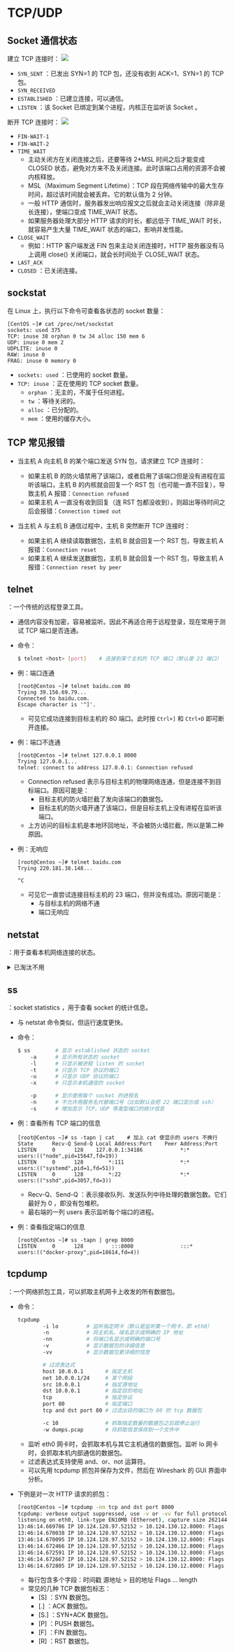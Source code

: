 # TCP/UDP

## Socket 通信状态

建立 TCP 连接时：
![](./connect.png)

- `SYN_SENT` ：已发出 SYN=1 的 TCP 包，还没有收到 ACK=1、SYN=1 的 TCP 包。
- `SYN_RECEIVED`
- `ESTABLISHED` ：已建立连接，可以通信。
- `LISTEN` ：该 Socket 已绑定到某个进程，内核正在监听该 Socket 。


断开 TCP 连接时：
![](./disconnect.png)

- `FIN-WAIT-1`
- `FIN-WAIT-2`
- `TIME_WAIT`
  - 主动关闭方在关闭连接之后，还要等待 2*MSL 时间之后才能变成 CLOSED 状态，避免对方来不及关闭连接。此时该端口占用的资源不会被内核释放。
  - MSL（Maximum Segment Lifetime）：TCP 段在网络传输中的最大生存时间，超过该时间就会被丢弃。它的默认值为 2 分钟。
  - 一般 HTTP 通信时，服务器发出响应报文之后就会主动关闭连接（除非是长连接），使端口变成 TIME_WAIT 状态。
  - 如果服务器处理大部分 HTTP 请求的时长，都远低于 TIME_WAIT 时长，就容易产生大量 TIME_WAIT 状态的端口，影响并发性能。
- `CLOSE_WAIT`
  - 例如：HTTP 客户端发送 FIN 包来主动关闭连接时，HTTP 服务器没有马上调用 close() 关闭端口，就会长时间处于 CLOSE_WAIT 状态。
- `LAST_ACK`
- `CLOSED` ：已关闭连接。


## sockstat

在 Linux 上，执行以下命令可查看各状态的 socket 数量：
```
[CentOS ~]# cat /proc/net/sockstat
sockets: used 375
TCP: inuse 38 orphan 0 tw 34 alloc 150 mem 6
UDP: inuse 0 mem 2
UDPLITE: inuse 0
RAW: inuse 0
FRAG: inuse 0 memory 0
```
- `sockets: used` ：已使用的 socket 数量。
- `TCP: inuse` ：正在使用的 TCP socket 数量。
  - `orphan` ：无主的，不属于任何进程。
  - `tw` ：等待关闭的。
  - `alloc` ：已分配的。
  - `mem` ：使用的缓存大小。

## TCP 常见报错

- 当主机 A 向主机 B 的某个端口发送 SYN 包，请求建立 TCP 连接时：
  - 如果主机 B 的防火墙禁用了该端口，或者启用了该端口但是没有进程在监听该端口，主机 B 的内核就会回复一个 RST 包（也可能一直不回复），导致主机 A 报错：`Connection refused`
  - 如果主机 A 一直没有收到回复（连 RST 包都没收到），则超出等待时间之后会报错：`Connection timed out`

- 当主机 A 与主机 B 通信过程中，主机 B 突然断开 TCP 连接时：
  - 如果主机 A 继续读取数据包，主机 B 就会回复一个 RST 包，导致主机 A 报错：`Connection reset`
  - 如果主机 A 继续发送数据包，主机 B 就会回复一个 RST 包，导致主机 A 报错：`Connection reset by peer`

## telnet

：一个传统的远程登录工具。
- 通信内容没有加密，容易被监听。因此不再适合用于远程登录，现在常用于测试 TCP 端口是否连通。
- 命令：
    ```sh
    $ telnet <host> [port]    # 连接到某个主机的 TCP 端口（默认是 23 端口）
    ```

- 例：端口连通
    ```
    [root@Centos ~]# telnet baidu.com 80
    Trying 39.156.69.79...
    Connected to baidu.com.
    Escape character is '^]'.

    ```
    - 可见它成功连接到目标主机的 80 端口。此时按 `Ctrl+]` 和 `Ctrl+D` 即可断开连接。

- 例：端口不连通
    ```
    [root@Centos ~]# telnet 127.0.0.1 8000
    Trying 127.0.0.1...
    telnet: connect to address 127.0.0.1: Connection refused
    ```
    - Connection refused 表示与目标主机的物理网络连通，但是连接不到目标端口。原因可能是：
      - 目标主机的防火墙拦截了发向该端口的数据包。
      - 目标主机的防火墙开通了该端口，但是目标主机上没有进程在监听该端口。
    - 上方访问的目标主机是本地环回地址，不会被防火墙拦截，所以是第二种原因。

- 例：无响应
    ```
    [root@Centos ~]# telnet baidu.com
    Trying 220.181.38.148...

    ^C
    ```
    - 可见它一直尝试连接目标主机的 23 端口，但并没有成功。原因可能是：
      - 与目标主机的网络不通
      - 端口无响应

## netstat

：用于查看本机网络连接的状态。

<details>
<summary>已淘汰不用</summary>

命令：

```sh
$ netstat
        -a  # 显示所有网络连接、socket
        -l  # 只显示 LISTEN 状态的
        -t  # 只显示 tcp 的 socket
        -u  # 只显示 udp 的 socket
        -x  # 只显示 unix socket
        -p  # 显示使用每个网络连接的进程名
```

</details>

## ss

：socket statistics ，用于查看 socket 的统计信息。
- 与 netstat 命令类似，但运行速度更快。

- 命令：
    ```sh
    $ ss        # 显示 established 状态的 socket
        -a      # 显示所有状态的 socket
        -l      # 只显示被进程 listen 的 socket
        -t      # 只显示 TCP 协议的端口
        -u      # 只显示 UDP 协议的端口
        -x      # 只显示本机通信的 socket

        -p      # 显示使用每个 socket 的进程名
        -n      # 不允许用服务名代替端口号（比如默认会把 22 端口显示成 ssh）
        -s      # 增加显示 TCP、UDP 等类型端口的统计信息
    ```

- 例：查看所有 TCP 端口的信息
    ```
    [root@Centos ~]# ss -tapn | cat    # 加上 cat 使显示的 users 不换行
    State      Recv-Q Send-Q Local Address:Port    Peer Address:Port
    LISTEN     0      128    127.0.0.1:34186            *:*              users:(("node",pid=15647,fd=19))
    LISTEN     0      128        *:111                  *:*              users:(("systemd",pid=1,fd=51))
    LISTEN     0      128        *:22                   *:*              users:(("sshd",pid=3057,fd=3))
    ```
    - Recv-Q、Send-Q ：表示接收队列、发送队列中待处理的数据包数。它们最好为 0 ，即没有包堆积。
    - 最右端的一列 users 表示监听每个端口的进程。

- 例：查看指定端口的信息
    ```
    [root@Centos ~]# ss -tapn | grep 8000
    LISTEN     0      128         :::8000               :::*             users:(("docker-proxy",pid=18614,fd=4))
    ```

## tcpdump

：一个网络抓包工具，可以抓取主机网卡上收发的所有数据包。
- 命令：
    ```sh
    tcpdump
            -i lo         # 监听指定网卡（默认是监听第一个网卡，即 eth0）
            -n            # 将主机名、域名显示成明确的 IP 地址
            -nn           # 将端口名显示成明确的端口号
            -v            # 显示数据包的详细信息
            -vv           # 显示数据包更详细的信息

            # 过滤表达式
            host 10.0.0.1       # 指定主机
            net 10.0.0.1/24     # 某个网段
            src 10.0.0.1        # 指定源地址
            dst 10.0.0.1        # 指定目的地址
            tcp                 # 指定协议
            port 80             # 指定端口
            tcp and dst port 80 # 过滤出目的端口为 80 的 tcp 数据包

            -c 10               # 抓取指定数量的数据包之后就停止运行
            -w dumps.pcap       # 将抓取信息保存到一个文件中
    ```
    - 监听 eth0 网卡时，会抓取本机与其它主机通信的数据包。监听 lo 网卡时，会抓取本机内部通信的数据包。
    - 过滤表达式支持使用 and、or、not 运算符。
    - 可以先用 tcpdump 抓包并保存为文件，然后在 Wireshark 的 GUI 界面中分析。

- 下例是对一次 HTTP 请求的抓包：
    ```sh
    [root@Centos ~]# tcpdump -nn tcp and dst port 8000
    tcpdump: verbose output suppressed, use -v or -vv for full protocol decode
    listening on eth0, link-type EN10MB (Ethernet), capture size 262144 bytes
    13:46:14.669786 IP 10.124.128.97.52152 > 10.124.130.12.8000: Flags [S], seq 2920488928, win 29200, options [mss 1424,sackOK,TS val 3983484990 ecr 0,nop,wscale 7], length 0
    13:46:14.670038 IP 10.124.128.97.52152 > 10.124.130.12.8000: Flags [.], ack 174830516, win 229, options [nop,nop,TS val 3983484990 ecr 2392282894], length 0
    13:46:14.670095 IP 10.124.128.97.52152 > 10.124.130.12.8000: Flags [P.], seq 0:82, ack 1, win 229, options [nop,nop,TS val 3983484990 ecr 2392282894], length 82
    13:46:14.672466 IP 10.124.128.97.52152 > 10.124.130.12.8000: Flags [.], ack 18, win 229, options [nop,nop,TS val 3983484992 ecr 2392282896], length 0
    13:46:14.672591 IP 10.124.128.97.52152 > 10.124.130.12.8000: Flags [.], ack 378, win 237, options [nop,nop,TS val 3983484992 ecr 2392282897], length 0
    13:46:14.672667 IP 10.124.128.97.52152 > 10.124.130.12.8000: Flags [F.], seq 82, ack 378, win 237, options [nop,nop,TS val 3983484993 ecr 2392282897], length 0
    13:46:14.672805 IP 10.124.128.97.52152 > 10.124.130.12.8000: Flags [.], ack 379, win 237, options [nop,nop,TS val 3983484993 ecr 2392282897], length 0
    ```
    - 每行包含多个字段：时间戳 源地址 > 目的地址 Flags ... length
    - 常见的几种 TCP 数据包标志：
      - [S] ：SYN 数据包。
      - [.] ：ACK 数据包。
      - [S.] ：SYN+ACK 数据包。
      - [P] ：PUSH 数据包。
      - [F] ：FIN 数据包。
      - [R] ：RST 数据包。

